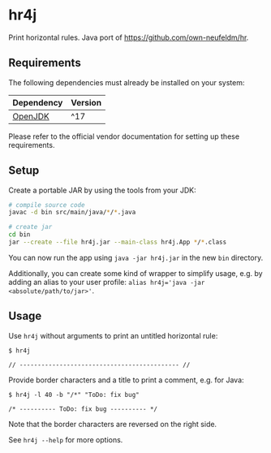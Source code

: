 # hr4j

Print horizontal rules. Java port of https://github.com/own-neufeldm/hr.

## Requirements

The following dependencies must already be installed on your system:

| Dependency                                      | Version |
| ----------------------------------------------- | ------- |
| [OpenJDK](https://openjdk.org/projects/jdk/17/) | ^17     |

Please refer to the official vendor documentation for setting up these requirements.

## Setup

Create a portable JAR by using the tools from your JDK:

```bash
# compile source code
javac -d bin src/main/java/*/*.java

# create jar
cd bin
jar --create --file hr4j.jar --main-class hr4j.App */*.class
```

You can now run the app using `java -jar hr4j.jar` in the new `bin` directory.

Additionally, you can create some kind of wrapper to simplify usage, e.g. by adding an alias to your
user profile: `alias hr4j='java -jar <absolute/path/to/jar>'`.

## Usage

Use `hr4j` without arguments to print an untitled horizontal rule:

```
$ hr4j

// -------------------------------------------- //
```

Provide border characters and a title to print a comment, e.g. for Java:

```
$ hr4j -l 40 -b "/*" "ToDo: fix bug"

/* ---------- ToDo: fix bug ---------- */
```

Note that the border characters are reversed on the right side.

See `hr4j --help` for more options.
